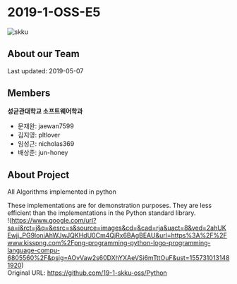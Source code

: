 # 2019-1-OSS-E5
![skku](https://www.skku.edu/_res/skku/img/sub/symbol2_img60.png)
## About our Team
Last updated: 2019-05-07

## Members
**성균관대학교 소프트웨어학과**
- 문재완: jaewan7599
- 김지영: pltlover
- 임성근: nicholas369
- 배상준: jun-honey

## About Project
All Algorithms implemented in python

These implementations are for demonstration purposes. They are less efficient than the implementations in the Python standard library.
<br>
!(https://www.google.com/url?sa=i&rct=j&q=&esrc=s&source=images&cd=&cad=rja&uact=8&ved=2ahUKEwjj_PG9loniAhWJwJQKHdU0Cm4QjRx6BAgBEAU&url=https%3A%2F%2Fwww.kisspng.com%2Fpng-programming-python-logo-programming-language-compu-6805560%2F&psig=AOvVaw2s60DXhYXAeVSi6mTttOuF&ust=1557310131481920)
<br>
Original URL: <https://github.com/19-1-skku-oss/Python>

